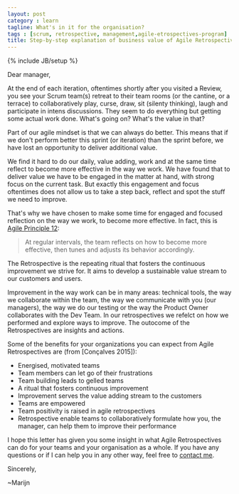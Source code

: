 ```yaml
---
layout: post
category : learn
tagline: What's in it for the organisation?
tags : [scrum, retrospective, management,agile-etrospectives-program]
title: Step-by-step explanation of business value of Agile Retrospectives to management
---
```

{% include JB/setup %}

Dear manager,

At the end of each iteration, oftentimes shortly after you visited a Review, you see your Scrum team(s) retreat to their team rooms (or the cantine, or a terrace) to collaboratively play, curse, draw, sit (silenty thinking), laugh and participate in intens discussions. They seem to do everything but getting some actual work done. What's going on? What's the value in that?

Part of our agile mindset is that we can always do better. This means that if we don't perform better this sprint (or iteration) than the sprint before, we have lost an opportunity to deliver additional value. 

We find it hard to do our daily, value adding, work and at the same time reflect to become more effective in the way we work. We have found that to deliver value we have to be engaged in the matter at hand, with strong focus on the current task. But exactly this engagement and focus oftentimes does not allow us to take a step back, reflect and spot the stuff we need to improve.

That's why we have chosen to make some time for engaged and focused reflection on the way we work, to become more effective. In fact, this is [Agile Principle 12]:

> At regular intervals, the team reflects on how to become more effective, 
> then tunes and adjusts its behavior accordingly.

The Retrospective is the repeating ritual that fosters the continuous improvement we strive for. It aims to develop a sustainable value stream to our customers and users.

Improvement in the way work can be in many areas: technical tools, the way we collaborate within the team, the way we communicate with you (our managers), the way we do our testing or the way the Product Owner collaborates with the Dev Team. In our retrospectives we refelct on how we performed and explore ways to improve. The outocome of the Retrospectives are insights and actions.

Some of the benefits for your organizations you can expect from Agile Retrospectives are (from [Conçalves 2015]):

 * Energised, motivated teams
 * Team members can let go of their frustrations
 * Team building leads to gelled teams
 * A ritual that fosters continuous improvement
 * Improvement serves the value adding stream to the customers
 * Teams are empowered
 * Team positivity is raised in agile retrospectives
 * Retrospective enable teams to collaboratively formulate how you, the manager, can help them to improve their performance

I hope this letter has given you some insight in what Agile Retrospectives can do for your teams and your organisation as a whole. If you have any questions or if I can help you in any other way, feel free to [contact me].

Sincerely,

~Marijn

 [Agile Principle 12]: http://agilemanifesto.org/principles.html
 [contact me]: /contact.md
 [Gonçalves 2015]: https://oikosofyseries.com/agile-retrospectives-free-program



